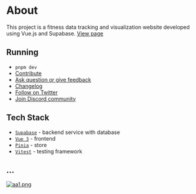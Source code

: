 # About

This project is a fitness data tracking and visualization website developed using Vue.js and Supabase.
[View page](https://zefir12.github.io/TheOrionProjectVue/#/)

## Running

-   ```pnpm dev```
-   [Contribute](https://mantine.dev/contribute)
-   [Ask question or give feedback](https://github.com/mantinedev/mantine/discussions)
-   [Changelog](https://mantine.dev/changelog/all-releases)
-   [Follow on Twitter](https://twitter.com/mantinedev)
-   [Join Discord community](https://discord.gg/wbH82zuWMN)

## Tech Stack

-   [`Supabase`](https://supabase.com/) - backend service with database
-   [`Vue 3`](https://vuejs.org/) - frontend
-   [`Pinia`](https://pinia.vuejs.org/) - store
-   [`Vitest`](https://vitest.dev/) - testing framework

## ...
[![aa1.png](https://i.postimg.cc/zvQbT9yM/aa1.png)](https://postimg.cc/n9vhJSYY)
